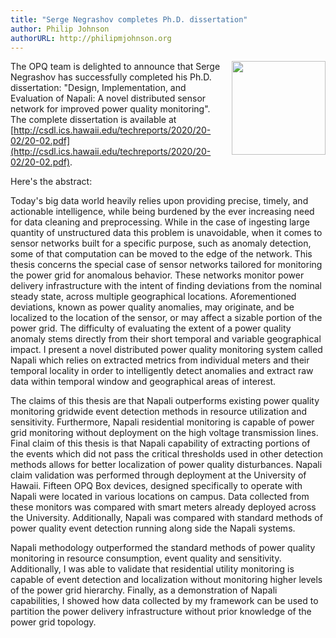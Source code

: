 ```yaml
---
title: "Serge Negrashov completes Ph.D. dissertation"
author: Philip Johnson
authorURL: http://philipmjohnson.org
---
```


<div style="padding-bottom: 50px">
<img src="/docs/assets/people/negrashov.jpg" class="center-block img-responsive" style="margin-left: 15px; margin-bottom: 10px; float: right" width="150px">

The OPQ team is delighted to announce that Serge Negrashov has successfully completed his Ph.D. dissertation: "Design, Implementation, and Evaluation of Napali: A novel distributed sensor network for improved power quality monitoring". The complete dissertation is available at [http://csdl.ics.hawaii.edu/techreports/2020/20-02/20-02.pdf](http://csdl.ics.hawaii.edu/techreports/2020/20-02/20-02.pdf).

Here's the abstract:

Today's big data world heavily relies upon providing precise, timely, and actionable intelligence, while being burdened by the ever increasing need for data cleaning and preprocessing.
While in the case of ingesting large quantity of unstructured data this problem is unavoidable, when it comes to sensor networks built for a specific purpose, such as anomaly detection, some of that computation can be moved to the edge of the network.
This thesis concerns the special case of sensor networks tailored for monitoring the power grid for anomalous behavior.
These networks monitor power delivery infrastructure with the intent of finding deviations from the nominal steady state, across multiple geographical locations.
Aforementioned deviations, known as power quality anomalies, may originate, and be localized to the location of the sensor, or may affect a sizable portion of the power grid.
The difficulty of evaluating the extent of a power quality anomaly stems directly from their short temporal and variable geographical impact.
I present a novel distributed power quality monitoring system called Napali which relies on extracted metrics from individual meters and their temporal locality in order to intelligently detect anomalies and extract raw data within temporal window and geographical areas of interest.

The claims of this thesis are that Napali outperforms existing power quality monitoring gridwide event detection methods in resource utilization and sensitivity.
Furthermore, Napali residential monitoring is capable of power grid monitoring without deployment on the high voltage transmission lines.
Final claim of this thesis is that Napali capability of extracting portions of the events which did not pass the critical thresholds used in other detection methods allows for better localization of power quality disturbances.
Napali claim validation was performed through deployment at the University of Hawaii.
Fifteen OPQ Box devices, designed specifically to operate with Napali were located in various locations on campus.
Data collected from these monitors was compared with smart meters already deployed across the University.
Additionally, Napali was compared with standard methods of power quality event detection running along side the Napali systems.

Napali methodology outperformed the standard methods of power quality monitoring in resource consumption, event quality and sensitivity.
Additionally, I was able to validate that residential utility monitoring is capable of event detection and localization without monitoring higher levels of the power grid hierarchy.
Finally, as a demonstration of Napali capabilities, I showed how data collected by my framework can be used to partition the power delivery infrastructure without prior knowledge of the power grid topology.

